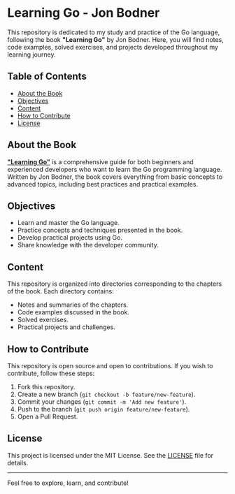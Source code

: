 # Learning Go - Jon Bodner

This repository is dedicated to my study and practice of the Go language, following the book **"Learning Go"** by Jon Bodner. Here, you will find notes, code examples, solved exercises, and projects developed throughout my learning journey.

## Table of Contents

- [About the Book](#about-the-book)
- [Objectives](#objectives)
- [Content](#content)
- [How to Contribute](#how-to-contribute)
- [License](#license)

## About the Book

[**"Learning Go"**](https://www.oreilly.com/library/view/learning-go-2nd/9781098139285/) is a comprehensive guide for both beginners and experienced developers who want to learn the Go programming language. Written by Jon Bodner, the book covers everything from basic concepts to advanced topics, including best practices and practical examples.

## Objectives

- Learn and master the Go language.
- Practice concepts and techniques presented in the book.
- Develop practical projects using Go.
- Share knowledge with the developer community.

## Content

This repository is organized into directories corresponding to the chapters of the book. Each directory contains:

- Notes and summaries of the chapters.
- Code examples discussed in the book.
- Solved exercises.
- Practical projects and challenges.

## How to Contribute

This repository is open source and open to contributions. If you wish to contribute, follow these steps:

1. Fork this repository.
2. Create a new branch (`git checkout -b feature/new-feature`).
3. Commit your changes (`git commit -m 'Add new feature'`).
4. Push to the branch (`git push origin feature/new-feature`).
5. Open a Pull Request.

## License

This project is licensed under the MIT License. See the [LICENSE](LICENSE) file for details.

---

Feel free to explore, learn, and contribute!
